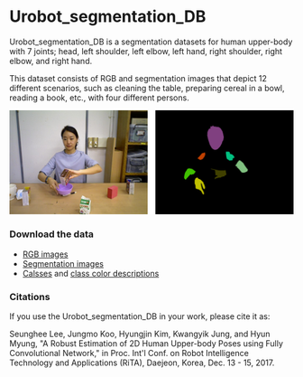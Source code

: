 # Urobot_segmentation_DB

Urobot_segmentation_DB is a segmentation datasets for human upper-body with 7 joints; head, left shoulder, left elbow, left hand, right shoulder, right elbow, and right hand.

This dataset consists of RGB and segmentation images that depict 12 different scenarios, such as cleaning the table, preparing cereal in a bowl, reading a book, etc., with four different persons. 


![An example of segmentation dataset](./examples.png) 


### Download the data
- [RGB images](https://drive.google.com/open?id=12za3F-GqXGXVYkHGrbbK8NdaNLUow3pi)
- [Segmentation images](https://drive.google.com/open?id=1RL_LDZckXLKA27EcyHfOopmZzT0jNMxB)
- [Calsses](https://drive.google.com/open?id=1wVE1qkP_h2pYVpvMBtOwP-GbEsFz0uTE) and [class color descriptions](https://drive.google.com/open?id=12Bogj36gLoIyWfEr_Cp9-Nl1ZChlsItK)


### Citations
If you use the Urobot_segmentation_DB in your work, please cite it as:

Seunghee Lee, Jungmo Koo, Hyungjin Kim, Kwangyik Jung, and Hyun Myung, "A Robust Estimation of 2D Human Upper-body Poses using Fully Convolutional Network," in Proc. Int'l Conf. on Robot Intelligence Technology and Applications (RiTA), Daejeon, Korea, Dec. 13 - 15, 2017. 



